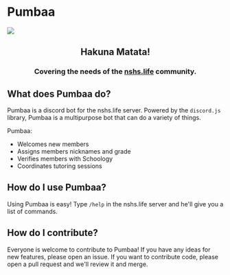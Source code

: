 # Pumbaa
![](https://static.wikia.nocookie.net/disney/images/f/f8/Lion-king-disneyscreencaps.com-5210.jpg/revision/latest?cb=20210525065410)

<h2 align="center" style="font-weight: bold;">
Hakuna Matata!
</h2>

<h3 align="center">
Covering the needs of the <a href="http://nshs.life/">nshs.life</a> community.
</h3>

## What does Pumbaa do?
Pumbaa is a discord bot for the nshs.life server. Powered by the ```discord.js``` library, Pumbaa is a multipurpose bot that can do a variety of things.

Pumbaa:
- Welcomes new members
- Assigns members nicknames and grade
- Verifies members with Schoology
- Coordinates tutoring sessions

## How do I use Pumbaa?
Using Pumbaa is easy! Type ```/help``` in the nshs.life server and he'll give you a list of commands.

## How do I contribute?
Everyone is welcome to contribute to Pumbaa! If you have any ideas for new features, please open an issue. If you want to contribute code, please open a pull request and we'll review it and merge.
